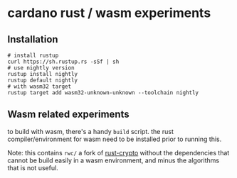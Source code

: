 cardano rust / wasm experiments
===============================

Installation
------------
```
# install rustup
curl https://sh.rustup.rs -sSf | sh
# use nightly version
rustup install nightly
rustup default nightly
# with wasm32 target
rustup target add wasm32-unknown-unknown --toolchain nightly
```

Wasm related experiments
------------------------

to build with wasm, there's a handy `build` script. the rust compiler/environment for wasm need
to be installed prior to running this.

Note: this contains `rwc/` a fork of [rust-crypto](https://github.com/DaGenix/rust-crypto)
without the dependencies that cannot be build easily in a wasm environment, and minus the algorithms
that is not useful.
